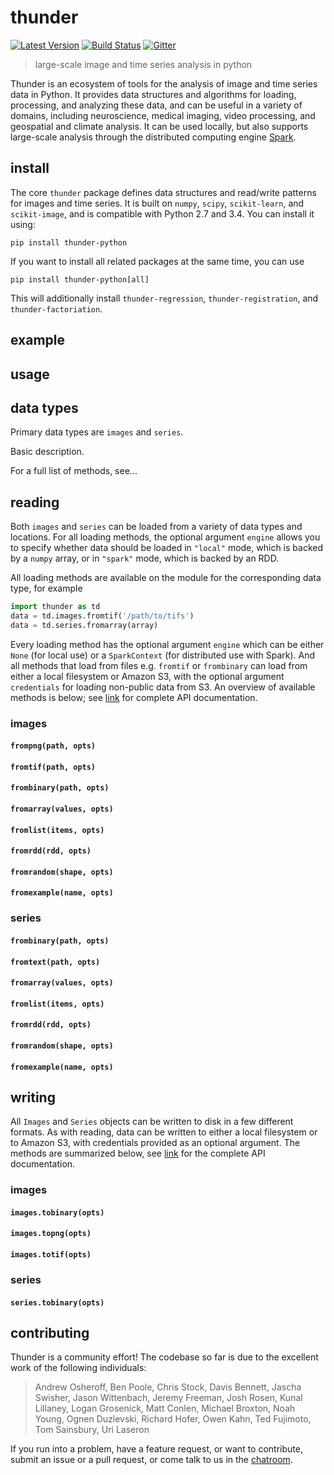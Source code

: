 
# thunder

[![Latest Version](https://img.shields.io/pypi/v/thunder-python.svg?style=flat-square)](https://pypi.python.org/pypi/thunder-python)
[![Build Status](https://img.shields.io/travis/thunder-project/thunder/master.svg?style=flat-square)](https://travis-ci.org/thunder-project/thunder) 
[![Gitter](https://img.shields.io/gitter/room/thunder-project/thunder.svg?style=flat-square)](https://gitter.im/thunder-project/thunder)

> large-scale image and time series analysis in python

Thunder is an ecosystem of tools for the analysis of image and time series data in Python. It provides data structures and algorithms for loading, processing, and analyzing these  data, and can be useful in a variety of domains, including neuroscience, medical imaging, video processing, and geospatial and climate analysis. It can be used locally, but also supports large-scale analysis through the distributed computing engine [Spark](https://github.com/apache/spark).

## install

The core `thunder` package defines data structures and read/write patterns for images and time series. It is built on `numpy`, `scipy`, `scikit-learn`, and `scikit-image`, and is compatible with Python 2.7 and 3.4. You can install it using:

```
pip install thunder-python
```

If you want to install all related packages at the same time, you can use

```
pip install thunder-python[all]
```

This will additionally install `thunder-regression`, `thunder-registration`, and `thunder-factoriation`.

## example

## usage

## data types

Primary data types are `images` and `series`. 

Basic description.

For a full list of methods, see...

## reading

Both `images` and `series` can be loaded from a variety of data types and locations. For all loading methods, the optional argument `engine` allows you to specify whether data should be loaded in `"local"` mode, which is backed by a `numpy` array, or in `"spark"` mode, which is backed by an RDD.

All loading methods are available on the module for the corresponding data type, for example

```python
import thunder as td
data = td.images.fromtif('/path/to/tifs')
data = td.series.fromarray(array)
```

Every loading method has the optional argument `engine` which can be either `None` (for local use) or a `SparkContext` (for distributed use with Spark). And all methods that load from files e.g. `fromtif` or `frombinary` can load from either a local filesystem or Amazon S3, with the optional argument `credentials` for loading non-public data from S3. An overview of available methods is below; see [link]() for complete API documentation.

### images

#### `frompng(path, opts)`

#### `fromtif(path, opts)`

#### `frombinary(path, opts)`

#### `fromarray(values, opts)`

#### `fromlist(items, opts)`

#### `fromrdd(rdd, opts)`

#### `fromrandom(shape, opts)`

#### `fromexample(name, opts)`

### series

#### `frombinary(path, opts)`

#### `fromtext(path, opts)`

#### `fromarray(values, opts)`

#### `fromlist(items, opts)`

#### `fromrdd(rdd, opts)`

#### `fromrandom(shape, opts)`

#### `fromexample(name, opts)`

## writing

All `Images` and `Series` objects can be written to disk in a few different formats. As with reading, data can be written to either a local filesystem or to Amazon S3, with credentials provided as an optional argument. The methods are summarized below, see [link]() for the complete API documentation.

### images

#### `images.tobinary(opts)`

#### `images.topng(opts)`

#### `images.totif(opts)`

### series

#### `series.tobinary(opts)`

## contributing

Thunder is a community effort! The codebase so far is due to the excellent work of the following individuals:

> Andrew Osheroff, Ben Poole, Chris Stock, Davis Bennett, Jascha Swisher, Jason Wittenbach, Jeremy Freeman, Josh Rosen, Kunal Lillaney, Logan Grosenick, Matt Conlen, Michael Broxton, Noah Young, Ognen Duzlevski, Richard Hofer, Owen Kahn, Ted Fujimoto, Tom Sainsbury, Uri Laseron

If you run into a problem, have a feature request, or want to contribute, submit an issue or a pull request, or come talk to us in the [chatroom](https://gitter.im/thunder-project/thunder).
